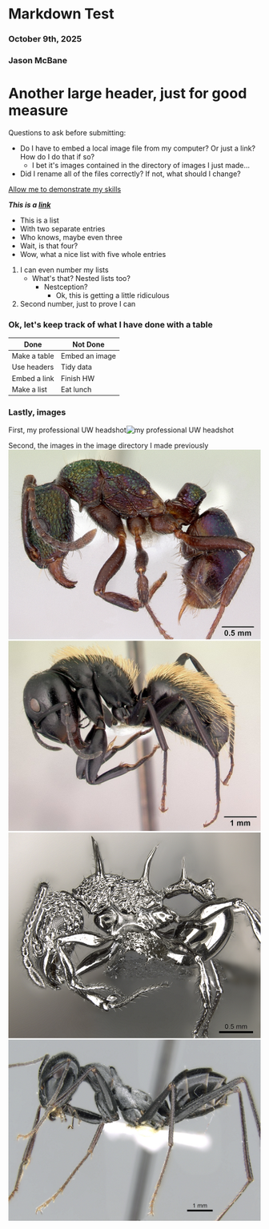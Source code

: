# **Markdown Test**

### October 9th, 2025

### Jason McBane 

# Another large header, just for good measure

Questions to ask before submitting: 
- Do I have to embed a local image file from my computer? Or just a link? How do I do that if so?
    - I bet it's images contained in the directory of images I just made...
- Did I rename all of the files correctly? If not, what should I change? 


<ins>Allow me to demonstrate my skills<ins>

***This is a [link](https://youtu.be/dQw4w9WgXcQ?si=b7zG0Mg2zOp9T1Tl)***

- This is a list
- With two separate entries
- Who knows, maybe even three
- Wait, is that four? 
- Wow, what a nice list with five whole entries 
1) I can even number my lists 
    - What's that? Nested lists too? 
        - Nestception? 
            - Ok, this is getting a little ridiculous
2) Second number, just to prove I can

### Ok, let's keep track of what I have done with a table

| Done | Not Done |
| ------------- | ------------- |
| Make a table | Embed an image  |
| Use headers | Tidy data |
| Embed a link| Finish HW  |
| Make a list| Eat lunch|


### Lastly, images

First, my professional UW headshot![my professional UW headshot](https://bpb-us-e1.wpmucdn.com/sites.uw.edu/dist/2/14450/files/2025/09/McBane_Jason.jpg)

Second, the images in the image directory I made previously
![image 1](images/casent0172345_Rhytidoponera_metallica.jpg)
![image 2](images/casent0191696_camponotus_darwinii.jpg)
![image 3](images/casent0901788_p_1_high_acanthomyrmex_ferox.jpg)
![image 4](images/casent0906296_p_1_high_cataglyphis_fortis.jpg)

